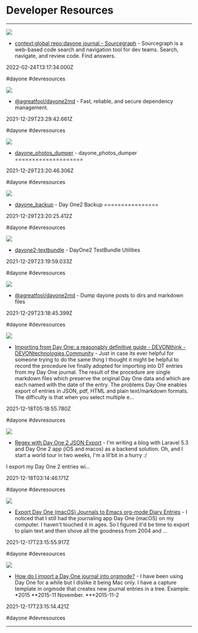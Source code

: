 # Developer Resources

---

![](https://rdl.ink/render/https%3A%2F%2Fsourcegraph.com%2Fsearch%3FpatternType%3Dliteral%26q%3Dcontext%253Aglobal%2Brepo%253Adayone%2Bjournal)

- [context:global repo:dayone journal - Sourcegraph](https://sourcegraph.com/search?patternType=literal&q=context%3Aglobal+repo%3Adayone+journal) - Sourcegraph is a web-based code search and navigation tool for dev teams. Search, navigate, and review code. Find answers.

2022-02-24T13:17:34.000Z

#dayone #devresources

![](https://yarnpkg.com/img/social-preview.png)

- [@agreatfool/dayone2md](https://yarnpkg.com/package/@agreatfool/dayone2md) - Fast, reliable, and secure dependency management.

2021-12-29T23:29:42.661Z

#dayone #devresources

![](https://static-production.npmjs.com/338e4905a2684ca96e08c7780fc68412.png)

- [dayone_photos_dumper](https://www.npmjs.com/package/dayone_photos_dumper) - dayone_photos_dumper ====================

2021-12-29T23:20:46.306Z

#dayone #devresources

![](https://static-production.npmjs.com/338e4905a2684ca96e08c7780fc68412.png)

- [dayone_backup](https://www.npmjs.com/package/dayone_backup) - Day One2 Backup ================

2021-12-29T23:20:25.412Z

#dayone #devresources

![](https://static-production.npmjs.com/338e4905a2684ca96e08c7780fc68412.png)

- [dayone2-textbundle](https://www.npmjs.com/package/dayone2-textbundle) - DayOne2 TestBundle Utilities

2021-12-29T23:19:59.033Z

#dayone #devresources

![](https://static-production.npmjs.com/338e4905a2684ca96e08c7780fc68412.png)

- [@agreatfool/dayone2md](https://www.npmjs.com/package/@agreatfool/dayone2md) - Dump dayone posts to dirs and markdown files

2021-12-29T23:18:45.399Z

#dayone #devresources

![](https://devontech-discourse.s3.dualstack.us-east-1.amazonaws.com/uploads/original/2X/7/796c8e8e0b1b28180b50ccc06d7334c87c95408c.png)

- [Importing from Day One: a reasonably definitive guide - DEVONthink - DEVONtechnologies Community](https://discourse.devontechnologies.com/t/importing-from-day-one-a-reasonably-definitive-guide/63967) - Just in case its ever helpful for someone trying to do the same thing I thought it might be helpful to record the procedure Ive finally adopted for importing into DT entries from my Day One journal.  The result of the procedure are single markdown files which preserve the original Day One data and which are each named with the date of the entry.  The problems  Day One enables export of entries in JSON, pdf, HTML and plain text/markdown formats. The difficulty is that when you select multiple e...

2021-12-18T05:18:55.780Z

#dayone #devresources

![](https://cdn.sstatic.net/Sites/stackoverflow/Img/apple-touch-icon.png?v=c78bd457575a)

- [Regex with Day One 2 JSON Export](https://stackoverflow.com/questions/40461954/regex-with-day-one-2-json-export) - I'm writing a blog with Laravel 5.3 and Day One 2 app (iOS and macos) as a backend solution. Oh, and I start a world tour in two weeks, I'm a lil'bit in a hurry :/

I export my Day One 2 entries wi...

2021-12-18T03:14:46.171Z

#dayone #devresources

![](https://christiantietze.de/posts/2020/10/export-day-one-journal-to-org-mode/202010161753_dayone-diary.png)

- [Export Day One (macOS) Journals to Emacs org-mode Diary Entries](https://christiantietze.de/posts/2020/10/export-day-one-journal-to-org-mode) - I noticed that I still had the journaling app Day One (macOS) on my computer. I haven't touched it in ages. So I figured it'd be time to export to plain text and then shove all the goodness from 2004 and ...

2021-12-17T23:15:55.917Z

#dayone #devresources

![](https://cdn.sstatic.net/Sites/emacs/Img/apple-touch-icon.png?v=eca278adddc6)

- [How do I import a Day One journal into orgmode?](https://emacs.stackexchange.com/questions/17813/how-do-i-import-a-day-one-journal-into-orgmode) - I have been using Day One for a while but I dislike it being Mac only.
I have a capture template in orgmode that creates new journal entries in a tree.
Example:
*2015
**2015-11 November.
***2015-11-2

2021-12-17T23:15:14.421Z

#dayone #devresources

---

